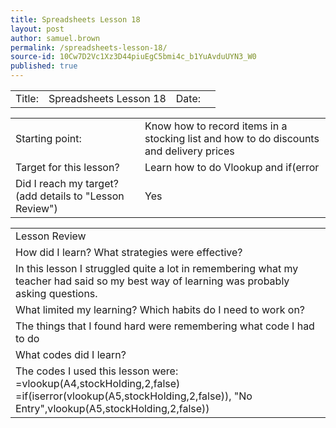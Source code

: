 ```yaml
---
title: Spreadsheets Lesson 18
layout: post
author: samuel.brown
permalink: /spreadsheets-lesson-18/
source-id: 10Cw7D2Vc1Xz3D44piuEgC5bmi4c_b1YuAvduUYN3_W0
published: true
---
```

<table>
  <tr>
    <td>Title:</td>
    <td>Spreadsheets Lesson 18</td>
    <td>Date:</td>
    <td></td>
  </tr>
</table>


<table>
  <tr>
    <td>Starting point:</td>
    <td>Know how to record items in a stocking list and how to do discounts and delivery prices</td>
  </tr>
  <tr>
    <td>Target for this lesson?</td>
    <td>Learn how to do Vlookup and if(error</td>
  </tr>
  <tr>
    <td> Did I reach my target? 
(add details to "Lesson Review")</td>
    <td>Yes</td>
  </tr>
</table>


<table>
  <tr>
    <td>Lesson Review</td>
  </tr>
  <tr>
    <td>How did I learn? What strategies were effective? </td>
  </tr>
  <tr>
    <td>In this lesson I struggled quite a lot in remembering what my teacher had said so my best way of learning was probably asking questions. </td>
  </tr>
  <tr>
    <td>What limited my learning? Which habits do I need to work on? </td>
  </tr>
  <tr>
    <td>The things that I found hard were remembering what code I had to do</td>
  </tr>
  <tr>
    <td>What codes did I learn?</td>
  </tr>
  <tr>
    <td>The codes I used this lesson were:
=vlookup(A4,stockHolding,2,false)
=if(iserror(vlookup(A5,stockHolding,2,false)), "No Entry",vlookup(A5,stockHolding,2,false))</td>
  </tr>
</table>


